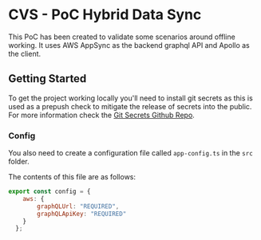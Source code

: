 # CVS - PoC Hybrid Data Sync
This PoC has been created to validate some scenarios around offline working.  It uses AWS AppSync as the backend graphql API and Apollo as the client.

## Getting Started
To get the project working locally you'll need to install git secrets as this is used as a prepush check to mitigate the release of secrets into the public.  For more information check the [Git Secrets Github Repo](https://github.com/awslabs/git-secrets).

### Config
You also need to create a configuration file called `app-config.ts` in the `src` folder.

The contents of this file are as follows:

```javascript
export const config = {
    aws: {
        graphQLUrl: "REQUIRED",
        graphQLApiKey: "REQUIRED"
    }
  };
```

